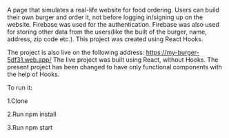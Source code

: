 A page that simulates a real-life website for food ordering. Users can build their own burger and order it, not before logging in/signing up on the website. Firebase was used  for the authentication. Firebase was also used for storing other data from the users(like the built of the burger, name, address, zip code etc.). This project was created using React Hooks.

The project is also live on the following address: https://my-burger-5df31.web.app/ 
The live project was built using React, without Hooks. The present project has been changed to have only functional components with the help of Hooks.

To run it:

1.Clone

2.Run npm install

3.Run npm start
